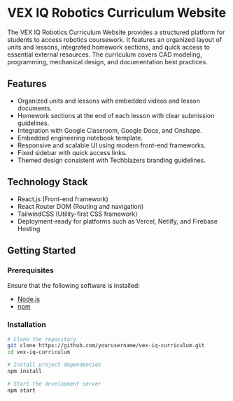 # VEX IQ Robotics Curriculum Website

The VEX IQ Robotics Curriculum Website provides a structured platform for students to access robotics coursework. It features an organized layout of units and lessons, integrated homework sections, and quick access to essential external resources. The curriculum covers CAD modeling, programming, mechanical design, and documentation best practices.

## Features

- Organized units and lessons with embedded videos and lesson documents.
- Homework sections at the end of each lesson with clear submission guidelines.
- Integration with Google Classroom, Google Docs, and Onshape.
- Embedded engineering notebook template.
- Responsive and scalable UI using modern front-end frameworks.
- Fixed sidebar with quick access links.
- Themed design consistent with Techblazers branding guidelines.

## Technology Stack

- React.js (Front-end framework)
- React Router DOM (Routing and navigation)
- TailwindCSS (Utility-first CSS framework)
- Deployment-ready for platforms such as Vercel, Netlify, and Firebase Hosting

## Getting Started

### Prerequisites

Ensure that the following software is installed:

- [Node.js](https://nodejs.org/)
- [npm](https://www.npmjs.com/)

### Installation

```bash
# Clone the repository
git clone https://github.com/yourusername/vex-iq-curriculum.git
cd vex-iq-curriculum

# Install project dependencies
npm install

# Start the development server
npm start
```
